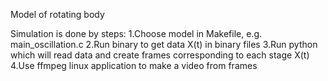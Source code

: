 Model of rotating body

Simulation is done by steps:
1.Choose model in Makefile, e.g. main_oscillation.c
2.Run binary to get data X(t) in binary files
3.Run python which will read data and create frames corresponding to each stage X(t)
4.Use ffmpeg linux application to make a video from frames
